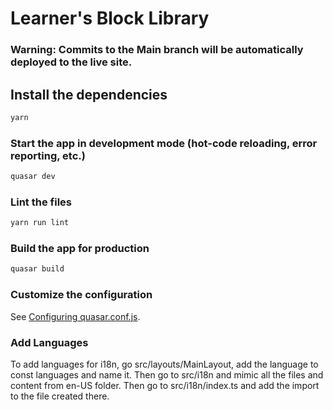 # Learner's Block Library

### Warning: Commits to the Main branch will be automatically deployed to the live site.

## Install the dependencies
```bash
yarn
```

### Start the app in development mode (hot-code reloading, error reporting, etc.)
```bash
quasar dev
```

### Lint the files
```bash
yarn run lint
```

### Build the app for production
```bash
quasar build
```

### Customize the configuration
See [Configuring quasar.conf.js](https://quasar.dev/quasar-cli/quasar-conf-js).

### Add Languages

To add languages for i18n, go src/layouts/MainLayout, add the language to const languages and name it. Then go to src/i18n and mimic all the files and content from en-US folder. Then go to src/i18n/index.ts and add the import to the file created there.
